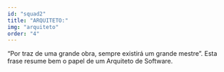 ```yaml
---
id: "squad2"
title: "ARQUITETO:"
img: "arquiteto"
order: "4"
---
```

 “Por traz de uma grande obra, sempre existirá um grande mestre”. Esta frase resume bem o papel de um Arquiteto de Software.